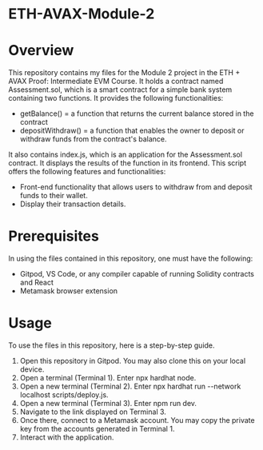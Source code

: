 # ETH-AVAX-Module-2
# Overview
This repository contains my files for the Module 2 project in the ETH + AVAX Proof: Intermediate EVM Course. It holds a contract named Assessment.sol, which is a smart contract for a simple bank system containing two functions. It provides the following functionalities:
- getBalance() = a function that returns the current balance stored in the contract
- depositWithdraw() = a function that enables the owner to deposit or withdraw funds from the contract's balance. 

It also contains index.js, which is an application for the Assessment.sol contract. It displays the results of the function in its frontend. This script offers the following features and functionalities:
- Front-end functionality that allows users to withdraw from and deposit funds to their wallet.
- Display their transaction details. 

# Prerequisites
In using the files contained in this repository, one must have the following:
- Gitpod, VS Code, or any compiler capable of running Solidity contracts and React
- Metamask browser extension

# Usage
To use the files in this repository, here is a step-by-step guide.
1. Open this repository in Gitpod. You may also clone this on your local device.
2. Open a terminal (Terminal 1). Enter npx hardhat node.
3. Open a new terminal (Terminal 2). Enter npx hardhat run --network localhost scripts/deploy.js.
4. Open a new terminal (Terminal 3). Enter npm run dev.
5. Navigate to the link displayed on Terminal 3.
6. Once there, connect to a Metamask account. You may copy the private key from the accounts generated in Terminal 1.
7. Interact with the application. 
